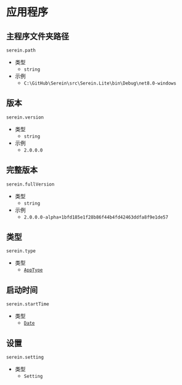 # 应用程序

## 主程序文件夹路径

`serein.path`

- 类型
  - `string`
- 示例
  - `C:\GitHub\Serein\src\Serein.Lite\bin\Debug\net8.0-windows`

## 版本

`serein.version`

- 类型
  - `string`
- 示例
  - `2.0.0.0`

## 完整版本

`serein.fullVersion`

- 类型
  - `string`
- 示例
  - `2.0.0.0-alpha+1bfd185e1f28b86f44b4fd42463ddfa8f9e1de57`

## 类型

`serein.type`

- 类型
  - [`AppType`](./structures/AppType)

## 启动时间

`serein.startTime`

- 类型
  - [`Date`](https://developer.mozilla.org/zh-CN/docs/Web/JavaScript/Reference/Global_Objects/Date)

## 设置

`serein.setting`

- 类型
  - `Setting`
